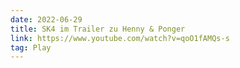 ```yaml
---
date: 2022-06-29
title: SK4 im Trailer zu Henny & Ponger
link: https://www.youtube.com/watch?v=qoO1fAMQs-s
tag: Play
---
```

